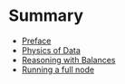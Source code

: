 # Summary

- [Preface](./preface.md)
- [Physics of Data](./data.md)
- [Reasoning with Balances](./balance.md)
- [Running a full node](./nodes.md)